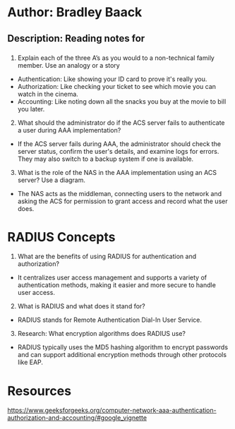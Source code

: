 # Author: Bradley Baack

## Description: Reading notes for

### 


1) Explain each of the three A’s as you would to a non-technical family member. Use an analogy or a story 
  - Authentication: Like showing your ID card to prove it's really you.
  - Authorization: Like checking your ticket to see which movie you can watch in the cinema.
  - Accounting: Like noting down all the snacks you buy at the movie to bill you later.
2) What should the administrator do if the ACS server fails to authenticate a user during AAA implementation?
  - If the ACS server fails during AAA, the administrator should check the server status, confirm the user's details, and examine logs for errors. They may also switch to a backup system if one is available.
3) What is the role of the NAS in the AAA implementation using an ACS server? Use a diagram. 
  - The NAS acts as the middleman, connecting users to the network and asking the ACS for permission to grant access and record what the user does.

# RADIUS Concepts

1) What are the benefits of using RADIUS for authentication and authorization?
  - It centralizes user access management and supports a variety of authentication methods, making it easier and more secure to handle user access.  
2) What is RADIUS and what does it stand for?
  - RADIUS stands for Remote Authentication Dial-In User Service.
3) Research: What encryption algorithms does RADIUS use?
  - RADIUS typically uses the MD5 hashing algorithm to encrypt passwords and can support additional encryption methods through other protocols like EAP.

# Resources
https://www.geeksforgeeks.org/computer-network-aaa-authentication-authorization-and-accounting/#google_vignette

